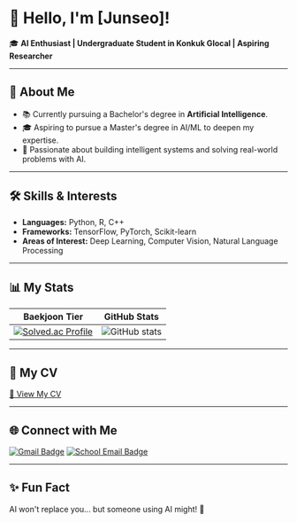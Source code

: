 # 👋 Hello, I'm [Junseo]!

🎓 **AI Enthusiast | Undergraduate Student in Konkuk Glocal | Aspiring Researcher**

---

## 🌟 About Me
- 📚 Currently pursuing a Bachelor's degree in **Artificial Intelligence**.
- 🎓 Aspiring to pursue a Master's degree in AI/ML to deepen my expertise.
- 🧠 Passionate about building intelligent systems and solving real-world problems with AI.

---

## 🛠️ Skills & Interests
- **Languages:** Python, R, C++  
- **Frameworks:** TensorFlow, PyTorch, Scikit-learn  
- **Areas of Interest:** Deep Learning, Computer Vision, Natural Language Processing  

---

## 📊 My Stats

| **Baekjoon Tier** | **GitHub Stats** |
|:------------------:|:----------------:|
| [![Solved.ac Profile](http://mazassumnida.wtf/api/v2/generate_badge?boj=plot1123)](https://solved.ac/plot1123/) | ![GitHub stats](https://github-readme-stats.vercel.app/api?username=Junseo1026&show_icons=true&theme=radical) |

---

## 📄 My CV
[📂 View My CV](https://your-link-to-cv.com)

---

## 🌐 Connect with Me
[![Gmail Badge](https://img.shields.io/badge/-Email-Gmail-D14836?style=flat-square&logo=Gmail&logoColor=white)](mailto:sonjunseo86@gmail.com)
[![School Email Badge](https://img.shields.io/badge/-School%20Email-Microsoft%20Outlook-0056D2?style=flat-square&logo=Microsoft-Outlook&logoColor=white)](mailto:plot1124@kku.ac.kr)
<!-- - 💼 LinkedIn: [linkedin.com/in/yourprofile](https://linkedin.com/in/yourprofile) -->

---

## ✨ Fun Fact
AI won't replace you... but someone using AI might! 🤖
